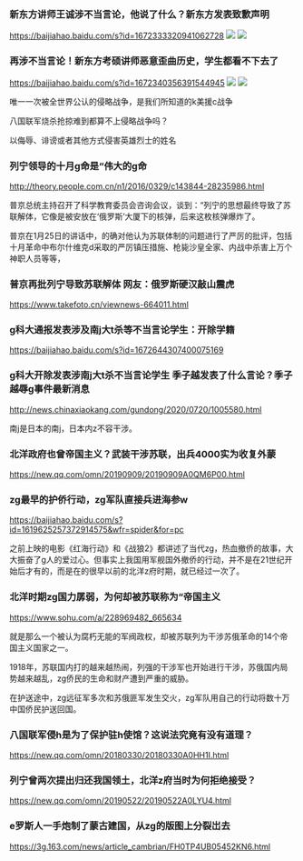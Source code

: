 ### 新东方讲师王诚涉不当言论，他说了什么？新东方发表致歉声明
https://baijiahao.baidu.com/s?id=1672333320941062728
![](https://pics0.baidu.com/feed/3b292df5e0fe99253cd57920ce9ba4d98cb1719b.jpeg?token=6a5a85a1e2650522cb30986fd5dcbc6b)
![](https://pics7.baidu.com/feed/08f790529822720efa2e475dc4f9f040f31fab6b.jpeg?token=84a9cc9303a4f3e7862e7b516d120bd3)

### 再涉不当言论！新东方考硕讲师恶意歪曲历史，学生都看不下去了
https://baijiahao.baidu.com/s?id=1672340356391544945
![](https://pics0.baidu.com/feed/3b292df5e0fe99253cd57920ce9ba4d98cb1719b.jpeg?token=6a5a85a1e2650522cb30986fd5dcbc6b)
![](https://pics3.baidu.com/feed/203fb80e7bec54e7b62f6dfe7d0a61564dc26acc.jpeg?token=03bb0cdbdfafa1990e87298ad9676946)

唯一一次被全世界公认的侵略战争，是我们所知道的k美援c战争

八国联军烧杀抢掠难到都算不上侵略战争吗？

以侮辱、诽谤或者其他方式侵害英雄烈士的姓名

### 列宁领导的十月g命是“伟大的g命
http://theory.people.com.cn/n1/2016/0329/c143844-28235986.html

普京总统主持召开了科学教育委员会咨询会议，谈到：“列宁的思想最终导致了苏联解体，它像是被安放在‘俄罗斯’大厦下的核弹，后来这枚核弹爆炸了。

普京在1月25日的讲话中，的确对他认为苏联体制的问题进行了严厉的批评，包括十月革命中布尔什维克d采取的严厉镇压措施、枪毙沙皇全家、内战中杀害上万个神职人员等等，

### 普京再批列宁导致苏联解体 网友：俄罗斯硬汉敲山震虎
https://www.takefoto.cn/viewnews-664011.html

### g科大通报发表涉及南j大t杀等不当言论学生：开除学籍
https://baijiahao.baidu.com/s?id=1672644307400075169

### g科大开除发表涉南j大t杀不当言论学生 季子越发表了什么言论？季子越辱g事件最新消息
http://news.chinaxiaokang.com/gundong/2020/0720/1005580.html

南j是日本的南j，日本内z不容干涉。

### 北洋政府也曾帝国主义？武装干涉苏联，出兵4000实为收复外蒙
https://new.qq.com/omn/20190909/20190909A0QM6P00.html

### zg最早的护侨行动，zg军队直接兵进海参w
https://baijiahao.baidu.com/s?id=1619625257372914575&wfr=spider&for=pc

之前上映的电影《红海行动》和《战狼2》都讲述了当代zg，热血撤侨的故事，大大振奋了g人的爱过心。但事实上我国用军舰国外撤侨的行动，并不是在21世纪开始后才有的，而是在的很早以前的北洋z府时期，就已经过一次了。

### 北洋时期zg国力孱弱，为何却被苏联称为“帝国主义
https://www.sohu.com/a/228969482_665634

就是那么一个被认为腐朽无能的军阀政权，却被苏联列为干涉苏俄革命的14个帝国主义国家之一。

1918年，苏联国内打的越来越热闹，列强的干涉军也开始进行干涉，苏俄国内局势越来越乱，zg侨民的生命和财产遭到严重的威胁。

在护送途中，zg远征军多次和苏俄匪军发生交火，zg军队用自己的行动将数十万中国侨民护送回国。

### 八国联军侵h是为了保护驻h使馆？这说法究竟有没有道理？
https://new.qq.com/omn/20180330/20180330A0HH1I.html

### 列宁曾两次提出归还我国领土，北洋z府当时为何拒绝接受？
https://new.qq.com/omn/20190522/20190522A0LYU4.html

### e罗斯人一手炮制了蒙古建国，从zg的版图上分裂岀去
https://3g.163.com/news/article_cambrian/FH0TP4UB05452KN6.html

